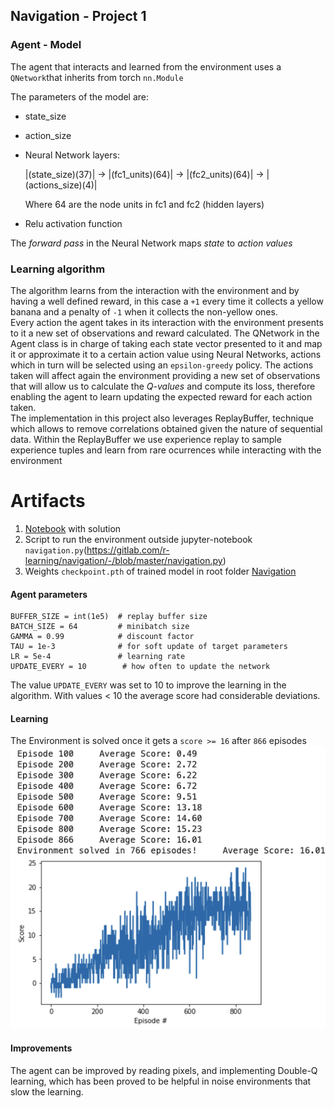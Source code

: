 ## Navigation - Project 1

### Agent - Model

The agent that interacts and learned from the environment uses a `QNetwork`that inherits from torch `nn.Module`  

The parameters of the model are:  
- state_size
- action_size
- Neural Network layers:<br>  

  |(state_size)(37)| -> |(fc1_units)(64)| -> |(fc2_units)(64)| -> |(actions_size)(4)|
  
  Where 64 are the node units in fc1 and fc2 (hidden layers)
  
- Relu activation function 

The *forward pass* in the Neural Network maps *state* to *action values*


### Learning algorithm 

The algorithm learns from the interaction with the environment and by having a well defined reward, in this case a `+1` every time it collects a yellow banana and a penalty of `-1` when it collects the non-yellow ones.  
Every action the agent takes in its interaction with the environment presents to it a new set of observations and reward calculated. The QNetwork in the Agent class is in charge of taking each state vector presented to it and map it or approximate it to a certain action value using Neural Networks, actions which in turn  will be selected using an `epsilon-greedy` policy. The actions taken will affect again the environment providing a new set of observations that will allow us to calculate the *Q-values* and compute its loss, therefore enabling the agent to learn updating the expected reward for each action taken.  
The implementation in this project also leverages ReplayBuffer, technique which allows to remove correlations obtained given the nature of  sequential data. Within the ReplayBuffer we use experience replay to sample experience tuples and learn from rare ocurrences while interacting with the environment

# Artifacts

1. [Notebook](https://gitlab.com/r-learning/navigation/-/blob/master/01-navigation-wg-delivered.ipynb) with solution
2. Script to run the environment outside jupyter-notebook `navigation.py`(https://gitlab.com/r-learning/navigation/-/blob/master/navigation.py)
3. Weights `checkpoint.pth` of trained model in root folder [Navigation](https://gitlab.com/r-learning/navigation)

#### Agent parameters

```
BUFFER_SIZE = int(1e5)  # replay buffer size  
BATCH_SIZE = 64         # minibatch size
GAMMA = 0.99            # discount factor
TAU = 1e-3              # for soft update of target parameters
LR = 5e-4               # learning rate 
UPDATE_EVERY = 10        # how often to update the network
```

The value `UPDATE_EVERY` was set to 10 to improve the learning in the algorithm. With values < 10 the average score had considerable deviations.

#### Learning

The Environment is solved once it gets a `score >= 16` after `866` episodes
![learning](learning.png)

#### Improvements

The agent can be improved by reading pixels, and implementing Double-Q learning, which has been proved to be helpful in noise environments that slow the learning.
